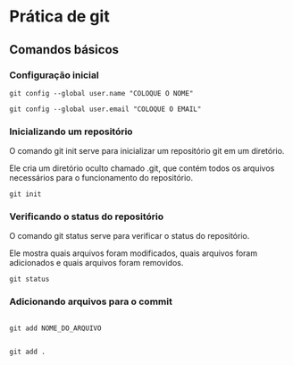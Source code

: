 # Prática de git

## Comandos básicos

### Configuração inicial


```
git config --global user.name "COLOQUE O NOME"
```

```
git config --global user.email "COLOQUE O EMAIL"
```

### Inicializando um repositório

O comando git init serve para inicializar um repositório git em um diretório.

Ele cria um diretório oculto chamado .git, que contém todos os arquivos necessários para o funcionamento do repositório.
```
git init
```

### Verificando o status do repositório

O comando git status serve para verificar o status do repositório.

Ele mostra quais arquivos foram modificados, quais arquivos foram adicionados e quais arquivos foram removidos.

```
git status
```

### Adicionando arquivos para o commit

```

git add NOME_DO_ARQUIVO
```

```

git add .
```

